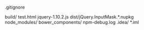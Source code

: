 .gitignore



build/
test.html
jquery-1.10.2.js
dist/jQuery.InputMask.*.nupkg
node_modules/
bower_components/
npm-debug.log
.idea/
*.iml




